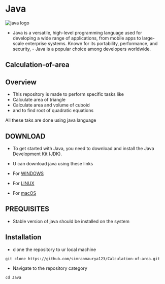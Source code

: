 # Java

![java logo](https://encrypted-tbn0.gstatic.com/images?q=tbn:ANd9GcSSqN00TmiG2tJ-tdwZYZTis7OF-qocpWGTQw&s)

- Java is a versatile, high-level programming language used for developing a wide range of applications, from mobile apps to large-scale enterprise systems. Known for its portability, performance, and security, - 
 Java is a popular choice among developers worldwide.

## Calculation-of-area



## Overview 
- This repository is made to perform specific tasks like
- Calculate area of triangle
- Calculate area and volume of cuboid
- and to find root of quadratic equations

All these taks are done using java language


## DOWNLOAD
- To get started with Java, you need to download and install the Java Development Kit (JDK).
  
- U can download java using these links
- For [WINDOWS](https://download.oracle.com/java/22/latest/jdk-22_windows-x64_bin.exe)
- For [LINUX](https://www.oracle.com/in/java/technologies/downloads/#jdk22-linux)
- For [macOS](https://www.oracle.com/in/java/technologies/downloads/#jdk22-mac)
   

## PREQUISITES
- Stable version of java should be installed on the system

## Installation

- clone the repository to ur local machine
```
git clone https://github.com/simranmaurya123/Calculation-of-area.git

```

- Navigate to the repository category
 
```
cd Java

```

